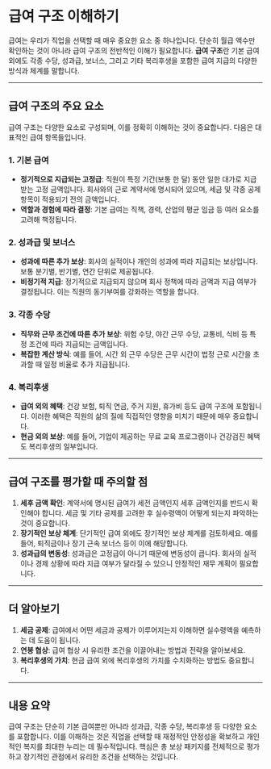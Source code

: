 # 급여 구조 이해하기

급여는 우리가 직업을 선택할 때 매우 중요한 요소 중 하나입니다. 단순히 월급 액수만 확인하는 것이 아니라 급여 구조의 전반적인 이해가 필요합니다. **급여 구조**란 기본 급여 외에도 각종 수당, 성과급, 보너스, 그리고 기타 복리후생을 포함한 급여 지급의 다양한 방식과 체계를 말합니다. 

---

## 급여 구조의 주요 요소

급여 구조는 다양한 요소로 구성되며, 이를 정확히 이해하는 것이 중요합니다. 다음은 대표적인 급여 항목들입니다.

### 1. 기본 급여
- **정기적으로 지급되는 고정급**: 직원이 특정 기간(보통 한 달) 동안 일한 대가로 지급받는 고정 금액입니다. 회사와의 근로 계약서에 명시되어 있으며, 세금 및 각종 공제 항목이 적용되기 전의 금액입니다.
- **역할과 경험에 따라 결정**: 기본 급여는 직책, 경력, 산업의 평균 임금 등 여러 요소를 고려해 책정됩니다.

### 2. 성과급 및 보너스
- **성과에 따른 추가 보상**: 회사의 실적이나 개인의 성과에 따라 지급되는 보상입니다. 보통 분기별, 반기별, 연간 단위로 제공됩니다.
- **비정기적 지급**: 정기적으로 지급되지 않으며 회사 정책에 따라 금액과 지급 여부가 결정됩니다. 이는 직원의 동기부여를 강화하는 역할을 합니다.

### 3. 각종 수당
- **직무와 근무 조건에 따른 추가 보상**: 위험 수당, 야간 근무 수당, 교통비, 식비 등 특정 조건에 따라 지급되는 금액입니다.
- **복잡한 계산 방식**: 예를 들어, 시간 외 근무 수당은 근무 시간이 법정 근로 시간을 초과할 때 일정 비율로 추가 지급됩니다. 

### 4. 복리후생
- **급여 외의 혜택**: 건강 보험, 퇴직 연금, 주거 지원, 휴가비 등도 급여 구조에 포함됩니다. 이러한 혜택은 직원의 삶의 질에 직접적인 영향을 미치기 때문에 매우 중요합니다.
- **현금 외의 보상**: 예를 들어, 기업이 제공하는 무료 교육 프로그램이나 건강검진 혜택도 복리후생의 일부입니다.

---

## 급여 구조를 평가할 때 주의할 점

1. **세후 금액 확인**: 계약서에 명시된 급여가 세전 금액인지 세후 금액인지를 반드시 확인해야 합니다. 세금 및 기타 공제를 고려한 후 실수령액이 어떻게 되는지 파악하는 것이 중요합니다.
2. **장기적인 보상 체계**: 단기적인 급여 외에도 장기적인 보상 체계를 검토하세요. 예를 들어, 퇴직금이나 장기 근속 보너스 등이 이에 해당합니다.
3. **성과급의 변동성**: 성과급은 고정급이 아니기 때문에 변동성이 큽니다. 회사의 실적이나 경제 상황에 따라 지급 여부가 달라질 수 있으니 안정적인 재무 계획이 필요합니다.

---

## 더 알아보기

1. **세금 공제**: 급여에서 어떤 세금과 공제가 이루어지는지 이해하면 실수령액을 예측하는 데 도움이 됩니다.
2. **연봉 협상**: 급여 협상 시 유리한 조건을 이끌어내는 방법과 전략을 알아보세요.
3. **복리후생의 가치**: 현금 급여 외에 복리후생의 가치를 수치화하는 방법도 중요합니다. 

---

## 내용 요약

급여 구조는 단순히 기본 급여뿐만 아니라 성과급, 각종 수당, 복리후생 등 다양한 요소를 포함합니다. 이를 이해하는 것은 직업을 선택할 때 재정적인 안정성을 확보하고 개인적인 복지를 최대한 누리는 데 필수적입니다. 핵심은 총 보상 패키지를 전체적으로 평가하고 장기적인 관점에서 유리한 조건을 선택하는 것입니다.